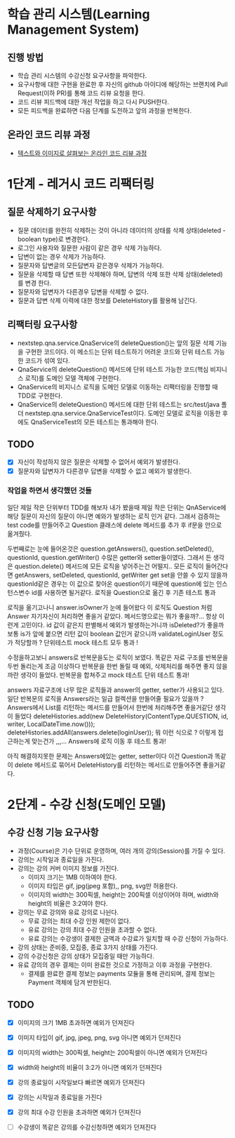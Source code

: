 # 학습 관리 시스템(Learning Management System)
## 진행 방법
* 학습 관리 시스템의 수강신청 요구사항을 파악한다.
* 요구사항에 대한 구현을 완료한 후 자신의 github 아이디에 해당하는 브랜치에 Pull Request(이하 PR)를 통해 코드 리뷰 요청을 한다.
* 코드 리뷰 피드백에 대한 개선 작업을 하고 다시 PUSH한다.
* 모든 피드백을 완료하면 다음 단계를 도전하고 앞의 과정을 반복한다.

## 온라인 코드 리뷰 과정
* [텍스트와 이미지로 살펴보는 온라인 코드 리뷰 과정](https://github.com/next-step/nextstep-docs/tree/master/codereview)

# 1단계 - 레거시 코드 리팩터링
## 질문 삭제하기 요구사항
- 질문 데이터를 완전히 삭제하는 것이 아니라 데이터의 상태를 삭제 상태(deleted - boolean type)로 변경한다.
- 로그인 사용자와 질문한 사람이 같은 경우 삭제 가능하다.
- 답변이 없는 경우 삭제가 가능하다.
- 질문자와 답변글의 모든답변자 같은경우 삭제가 가능하다.
- 질문을 삭제할 때 답변 또한 삭제해야 하며, 답변의 삭제 또한 삭제 상태(deleted)를 변경 한다.
- 질문자와 답변자가 다른경우 답변을 삭제할 수 없다.
- 질문과 답변 삭제 이력에 대한 정보를 DeleteHistory를 활용해 남긴다.

## 리팩터링 요구사항
- nextstep.qna.service.QnaService의 deleteQuestion()는 앞의 질문 삭제 기능을 구현한 코드이다. 이 메소드는 단위 테스트하기 어려운 코드와 단위 테스트 가능한 코드가 섞여 있다.
- QnaService의 deleteQuestion() 메서드에 단위 테스트 가능한 코드(핵심 비지니스 로직)를 도메인 모델 객체에 구현한다.
- QnaService의 비지니스 로직을 도메인 모델로 이동하는 리팩터링을 진행할 때 TDD로 구현한다.
- QnaService의 deleteQuestion() 메서드에 대한 단위 테스트는 src/test/java 폴더 nextstep.qna.service.QnaServiceTest이다. 도메인 모델로 로직을 이동한 후에도 QnaServiceTest의 모든 테스트는 통과해야 한다.

## TODO
* [X] 자신이 작성하지 않은 질문은 삭제할 수 없어서 예외가 발생한다.
* [X] 질문자와 답변자가 다른경우 답변을 삭제할 수 없고 예외가 발생한다.

### 작업을 하면서 생각했던 것들
일단 제일 작은 단위부터 TDD를 해보자
내가 봤을때 제일 작은 단위는 QnAService에 해당 질문이 자신의
질문이 아니면 예와가 발생하는 로직 인거 같다.
그래서 검증하는 test code를 만들어주고 Question 클래스에
delete 메서드를 추가 후 if문을 안으로 옮겨줬다.

두번째로는 눈에 들어온것은 question.getAnswers(), question.setDeleted(),
questionId, question.getWriter() 수많은 getter와 setter들이였다.
그래서 든 생각은 question.delete() 메서드에 모든 로직을 넣어주는건 어떨지..
모든 로직이 들어간다면 getAnswers, setDeleted, questionId, getWriter
get set을 안쓸 수 있지 않을까 questionId같은 경우는 이 값으로 찾아온 question이기 때문에
question에 있는 인스턴스변수 id를 사용하면 될거같다.
로직을 Question으로 옮긴 후 기존 테스트 통과

로직을 옮기고나니 answer.isOwner가 눈에 들어왔다
이 로직도 Question 처럼 Answer 자기자신이 처리하면 좋을거 같았다.
메서드명으로는 뭐가 좋을까?... 항상 이런게 고민이다.
id 값이 같은지 판별해서 예외가 발생하는거니까 isDeleted?가 좋을까
보통 is가 앞에 붙으면 리턴 값이 boolean 값인거 같으니까
validateLoginUser 정도가 적당할까 ?
단위테스트 mock 테스트 모두 통과 !

수정을하고보니  answers로 반복문을도는 로직이 보였다. 똑같은 자료 구조를 반복문을 두번 돌리는게 조금 이상하다
반복문을 한번 돌릴 때 예외, 삭제처리를 해주면 좋지 않을까란 생각이 들었다.
반복문을 합쳐주고 mock 테스트 단위 테스트 통과!

answers 자료구조에 너무 많은 로직들과 answer의 getter, setter가 사용되고 있다.
일단 반복문의 로직을 Answers라는 일급 컬렉션을 만들어줄 필요가 있을까 ?
Answers에서 List<DeleteHistory>를 리턴하는 메서드를 만들어서 한번에 처리해주면 좋을거같단 생각이 들었다
deleteHistories.add(new DeleteHistory(ContentType.QUESTION, id, writer, LocalDateTime.now()));
deleteHistories.addAll(answers.delete(loginUser));
뭐 이런 식으로 ? 이렇게 접근하는게 맞는건가 ,,,...
Answers에 로직 이동 후 테스트 통과!

아직 해결하지못한 문제는 Answers에있는 getter, setter이다
이건 Question과 똑같이 delete 메서드로 묶어서 DeleteHistory를 리턴하는 메서드로 만들어주면 좋을거같다.


# 2단계 - 수강 신청(도메인 모델)
## 수강 신청 기능 요구사항
- 과정(Course)은 기수 단위로 운영하며, 여러 개의 강의(Session)를 가질 수 있다.
- 강의는 시작일과 종료일을 가진다.
- 강의는 강의 커버 이미지 정보를 가진다.
  - 이미지 크기는 1MB 이하여야 한다.
  - 이미지 타입은 gif, jpg(jpeg 포함),, png, svg만 허용한다.
  - 이미지의 width는 300픽셀, height는 200픽셀 이상이어야 하며, width와 height의 비율은 3:2여야 한다.
- 강의는 무료 강의와 유료 강의로 나뉜다.
  - 무료 강의는 최대 수강 인원 제한이 없다.
  - 유료 강의는 강의 최대 수강 인원을 초과할 수 없다.
  - 유료 강의는 수강생이 결제한 금액과 수강료가 일치할 때 수강 신청이 가능하다.
- 강의 상태는 준비중, 모집중, 종료 3가지 상태를 가진다.
- 강의 수강신청은 강의 상태가 모집중일 때만 가능하다.
- 유료 강의의 경우 결제는 이미 완료한 것으로 가정하고 이후 과정을 구현한다.
  - 결제를 완료한 결제 정보는 payments 모듈을 통해 관리되며, 결제 정보는 Payment 객체에 담겨 반한된다.

## TODO
* [X] 이미지의 크기 1MB 초과하면 예외가 던져진다
* [X] 이미지 타입이 gif, jpg, jpeg, png, svg 아니면 예외가 던져진다
* [X] 이미지의 width는 300픽셀, height는 200픽셀이 아니면 예외가 던져진다
* [X] width와 height의 비율이 3:2가 아니면 예외가 던져진다

* [X] 강의 종료일이 시작일보다 빠르면 예외가 던져진다
* [x] 강의는 시작일과 종료일을 가진다

* [X] 강의 최대 수강 인원을 초과하면 예외가 던져진다
* [ ] 수강생이 똑같은 강의를 수강신청하면 예외가 던져진다